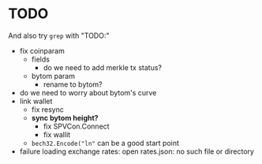 # TODO

And also try `grep` with "TODO:"

+ fix coinparam
    * fields
        - do we need to add merkle tx status? 
    * bytom param
        - rename to bytom?
+ do we need to worry about bytom's curve
+ link wallet
    * fix resync
    + __sync bytom height?__
        * fix SPVCon.Connect
        * fix wallit
    + `bech32.Encode("ln"` can be a good start point
+ failure loading exchange rates: open rates.json: no such file or directory